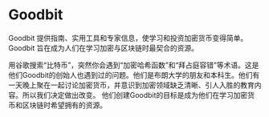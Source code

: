 # 

# Goodbit

Goodbit 提供指南、实用工具和专家信息，使学习和投资加密货币变得简单。Goodbit 旨在成为人们在学习加密与区块链时最契合的资源。

用谷歌搜索“比特币”，突然你会遇到“加密哈希函数”和“拜占庭容错”等术语。这是他们Goodbit的创始人也遇到过的问题。他们是布朗大学的朋友和本科生。他们有一天晚上聚在一起讨论加密货币，并意识到加密领域缺乏清晰、引人入胜的教育内容。所以我们决定做出改变。
他们创建Goodbit的目标是成为他们在学习加密货币和区块链时希望拥有的资源。

